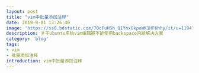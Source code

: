 ```yaml
---
layout: post
title: "vim中批量添加注释"
date: 2019-9-01 13:26:40
image: 'https://ss0.bdstatic.com/70cFuHSh_Q1YnxGkpoWK1HF6hhy/it/u=1194730424,3264855090&fm=26&gp=0.jpg'
description: 关于Ubuntu系统vim编辑器不能使用backspace问题解决方案
category: 'blog'
tags:
- vim
- 批量添加注释
introduction: vim中批量添加注释
---
```


<script>
window.location.href='https://victorfengming.github.io/2019/08/vim-g/';
</script>

